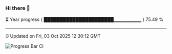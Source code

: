 ### Hi there 👋

⏳ Year progress { ██████████████████████▁▁▁▁▁▁▁▁ } 75.49 %

---

⏰ Updated on Fri, 03 Oct 2025 12:30:12 GMT

![Progress Bar CI](https://github.com/liununu/liununu/workflows/Progress%20Bar%20CI/badge.svg)
